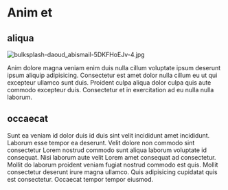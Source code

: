 # Anim et

## aliqua

<img class="bordered" src="/_merged_assets/_static/images/bulksplash-daoud_abismail-5DKFHoEJv-4.jpg" alt="bulksplash-daoud_abismail-5DKFHoEJv-4.jpg" />

Anim dolore magna veniam enim duis nulla cillum voluptate ipsum deserunt ipsum aliquip adipisicing. Consectetur est amet dolor nulla cillum eu ut qui excepteur ullamco sunt duis. Proident culpa aliqua dolor culpa quis aute commodo excepteur duis. Consectetur et in exercitation ad eu nulla nulla laborum.

## occaecat

Sunt ea veniam id dolor duis id duis sint velit incididunt amet incididunt. Laborum esse tempor ea deserunt. Velit dolore non commodo sint consectetur Lorem nostrud commodo sunt aliqua laborum voluptate id consequat. Nisi laborum aute velit Lorem amet consequat ad consectetur. Mollit do laborum proident veniam fugiat nostrud commodo est quis. Mollit consectetur deserunt irure magna ullamco. Quis adipisicing cupidatat quis est consectetur. Occaecat tempor tempor eiusmod.